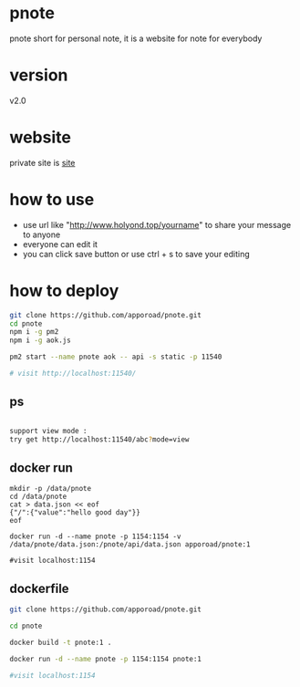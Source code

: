 # pnote
pnote short for personal note, it is a website for note for everybody

# version 
v2.0

# website
private site is [site](http://www.holyond.top)

# how to use 
* use url like "http://www.holyond.top/yourname" to share your message to anyone
* everyone can edit it
* you can click save button or use ctrl + s to save your editing

# how to deploy

```bash
git clone https://github.com/apporoad/pnote.git
cd pnote
npm i -g pm2
npm i -g aok.js

pm2 start --name pnote aok -- api -s static -p 11540

# visit http://localhost:11540/

```

## ps
```bash

support view mode :
try get http://localhost:11540/abc?mode=view

```

## docker run 
```
mkdir -p /data/pnote
cd /data/pnote
cat > data.json << eof
{"/":{"value":"hello good day"}}
eof

docker run -d --name pnote -p 1154:1154 -v /data/pnote/data.json:/pnote/api/data.json apporoad/pnote:1

#visit localhost:1154
```


## dockerfile
```bash
git clone https://github.com/apporoad/pnote.git

cd pnote

docker build -t pnote:1 .

docker run -d --name pnote -p 1154:1154 pnote:1 

#visit localhost:1154
```

